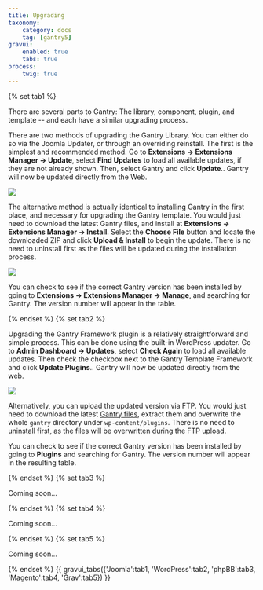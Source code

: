 ```yaml
---
title: Upgrading
taxonomy:
    category: docs
    tag: [gantry5]
gravui:
    enabled: true
    tabs: true
process:
    twig: true
---
```


{% set tab1 %}

There are several parts to Gantry: The library, component, plugin, and template -- and each have a similar upgrading process.

There are two methods of upgrading the Gantry Library. You can either do so via the Joomla Updater, or through an overriding reinstall. The first is the simplest and recommended method. Go to **Extensions → Extensions Manager → Update**, select **Find Updates** to load all available updates, if they are not already shown. Then, select Gantry and click **Update**.. Gantry will now be updated directly from the Web.

![](upgrading-update.jpg)

The alternative method is actually identical to installing Gantry in the first place, and necessary for upgrading the Gantry template. You would just need to download the latest Gantry files, and install at **Extensions → Extensions Manager → Install**. Select the **Choose File** button and locate the downloaded ZIP and click **Upload & Install** to begin the update. There is no need to uninstall first as the files will be updated during the installation process.

![](upgrading-update.jpg)

You can check to see if the correct Gantry version has been installed by going to **Extensions → Extensions Manager → Manage**, and searching for Gantry. The version number will appear in the table.

{% endset %}
{% set tab2 %}

Upgrading the Gantry Framework plugin is a relatively straightforward and simple process. This can be done using the built-in WordPress updater. Go to **Admin Dashboard → Updates**, select **Check Again** to load all available updates. Then check the checkbox next to the Gantry Template Framework and click **Update Plugins**.. Gantry will now be updated directly from the web.

![](upgrading-update_wp.jpg)

Alternatively, you can upload the updated version via FTP. You would just need to download the latest [Gantry files](http://code.google.com/p/gantry-framework/downloads/list?can=3&q=platform%3DWordPress), extract them and overwrite the whole `gantry` directory under `wp-content/plugins`. There is no need to uninstall first, as the files will be overwritten during the FTP upload.

You can check to see if the correct Gantry version has been installed by going to **Plugins** and searching for Gantry. The version number will appear in the resulting table.

{% endset %}
{% set tab3 %}

Coming soon...

{% endset %}
{% set tab4 %}

Coming soon... 

{% endset %}
{% set tab5 %}

Coming soon...

{% endset %}
{{ gravui_tabs({'Joomla':tab1, 'WordPress':tab2, 'phpBB':tab3, 'Magento':tab4, 'Grav':tab5}) }}

